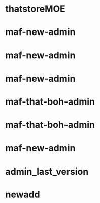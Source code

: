 # thatstoreMOE
# maf-new-admin
# maf-new-admin
# maf-new-admin
# maf-that-boh-admin
# maf-that-boh-admin
# maf-new-admin
# admin_last_version
# newadd
